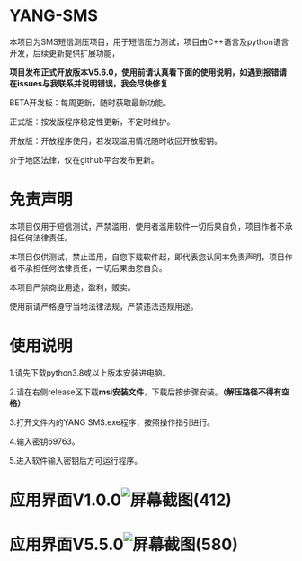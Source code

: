 # YANG-SMS
本项目为SMS短信测压项目，用于短信压力测试，项目由C++语言及python语言开发，后续更新提供扩展功能，

**项目发布正式开放版本V5.6.0，使用前请认真看下面的使用说明，如遇到报错请在issues与我联系并说明错误，我会尽快修复**

BETA开发板：每周更新，随时获取最新功能。

正式版：按发版程序稳定性更新，不定时维护。

开放版：开放程序使用，若发现滥用情况随时收回开放密钥。

介于地区法律，仅在github平台发布更新。
# 免责声明
本项目仅用于短信测试，严禁滥用，使用者滥用软件一切后果自负，项目作者不承担任何法律责任。

本项目仅供测试，禁止滥用，自您下载软件起，即代表您认同本免责声明，项目作者不承担任何法律责任，一切后果由您自负。

本项目严禁商业用途，盈利，贩卖。

使用前请严格遵守当地法律法规，严禁违法违规用途。
# 使用说明
1.请先下载python3.8或以上版本安装进电脑。

2.请在右侧release区下载**msi安装文件**，下载后按步骤安装。**（解压路径不得有空格）**

3.打开文件内的YANG SMS.exe程序，按照操作指引进行。

4.输入密钥69763。

5.进入软件输入密钥后方可运行程序。

# 应用界面V1.0.0![屏幕截图(412)](https://user-images.githubusercontent.com/39414350/212810801-55678eba-035a-4860-9582-f44e5af07463.png)
# 应用界面V5.5.0![屏幕截图(580)](https://user-images.githubusercontent.com/39414350/214906769-b7379f89-7fd7-43d6-92fe-54734d929786.png)
